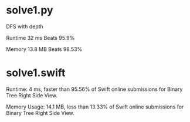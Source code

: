 # solve1.py

DFS with depth 

Runtime 32 ms Beats 95.9%

Memory 13.8 MB Beats 98.53%

# solve1.swift

Runtime: 4 ms, faster than 95.56% of Swift online submissions for Binary Tree Right Side View.

Memory Usage: 14.1 MB, less than 13.33% of Swift online submissions for Binary Tree Right Side View.
